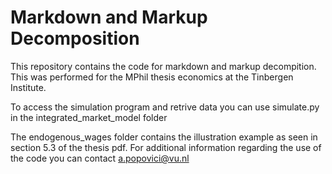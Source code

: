 # Markdown and Markup Decomposition

This repository contains the code for markdown and markup decompition. This was performed for the MPhil thesis economics at the Tinbergen Institute.


To access the simulation program and retrive data you can use simulate.py in the integrated_market_model folder


The endogenous_wages folder contains the illustration example as seen in section 5.3 of the thesis pdf. For additional information regarding the use of the code you can contact a.popovici@vu.nl
